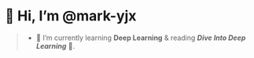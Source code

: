 # 👋 Hi, I’m @mark-yjx 
>- 🌱 I’m currently learning **Deep Learning** & reading ***Dive Into Deep Learning*** 🧠.
<!--
mark-yjx/mark-yjx is a ✨ special ✨ repository because its `README.md` (this file) appears on your GitHub profile.
You can click the Preview link to take a look at your changes.
--->
